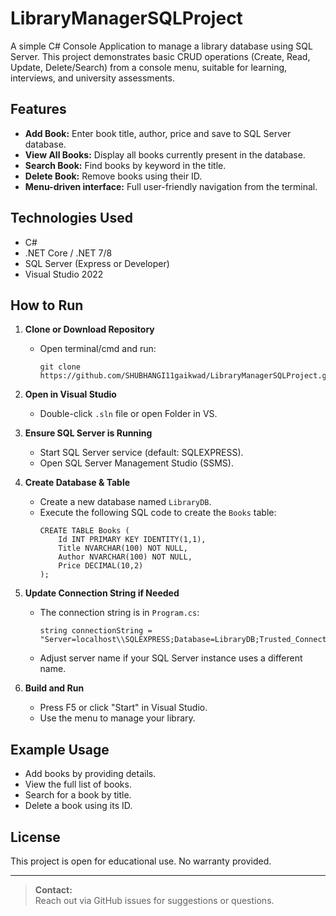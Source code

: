 # LibraryManagerSQLProject

A simple C# Console Application to manage a library database using SQL Server. This project demonstrates basic CRUD operations (Create, Read, Update, Delete/Search) from a console menu, suitable for learning, interviews, and university assessments.

## Features

- **Add Book:** Enter book title, author, price and save to SQL Server database.
- **View All Books:** Display all books currently present in the database.
- **Search Book:** Find books by keyword in the title.
- **Delete Book:** Remove books using their ID.
- **Menu-driven interface:** Full user-friendly navigation from the terminal.

## Technologies Used

- C#
- .NET Core / .NET 7/8
- SQL Server (Express or Developer)
- Visual Studio 2022

## How to Run

1. **Clone or Download Repository**
    - Open terminal/cmd and run:
      ```
      git clone https://github.com/SHUBHANGI11gaikwad/LibraryManagerSQLProject.git
      ```
2. **Open in Visual Studio**
    - Double-click `.sln` file or open Folder in VS.

3. **Ensure SQL Server is Running**
    - Start SQL Server service (default: SQLEXPRESS).
    - Open SQL Server Management Studio (SSMS).

4. **Create Database & Table**
    - Create a new database named `LibraryDB`.
    - Execute the following SQL code to create the `Books` table:
      ```
      CREATE TABLE Books (
          Id INT PRIMARY KEY IDENTITY(1,1),
          Title NVARCHAR(100) NOT NULL,
          Author NVARCHAR(100) NOT NULL,
          Price DECIMAL(10,2)
      );
      ```

5. **Update Connection String if Needed**
    - The connection string is in `Program.cs`:
      ```
      string connectionString = "Server=localhost\\SQLEXPRESS;Database=LibraryDB;Trusted_Connection=True;";
      ```
    - Adjust server name if your SQL Server instance uses a different name.

6. **Build and Run**
    - Press F5 or click "Start" in Visual Studio.
    - Use the menu to manage your library.

## Example Usage

- Add books by providing details.
- View the full list of books.
- Search for a book by title.
- Delete a book using its ID.

## License

This project is open for educational use. No warranty provided.

---

> **Contact:**  
> Reach out via GitHub issues for suggestions or questions.
